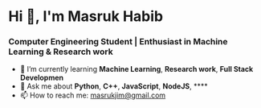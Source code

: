 # Hi 👋, I'm Masruk Habib

### Computer Engineering Student | Enthusiast in Machine Learning & Research work

- 🌱 I’m currently learning **Machine Learning**, **Research work**, **Full Stack Developmen**
- 💬 Ask me about **Python**, **C++**, **JavaScript**, **NodeJS**, ****
- 📫 How to reach me: masrukjim@gmail.com
